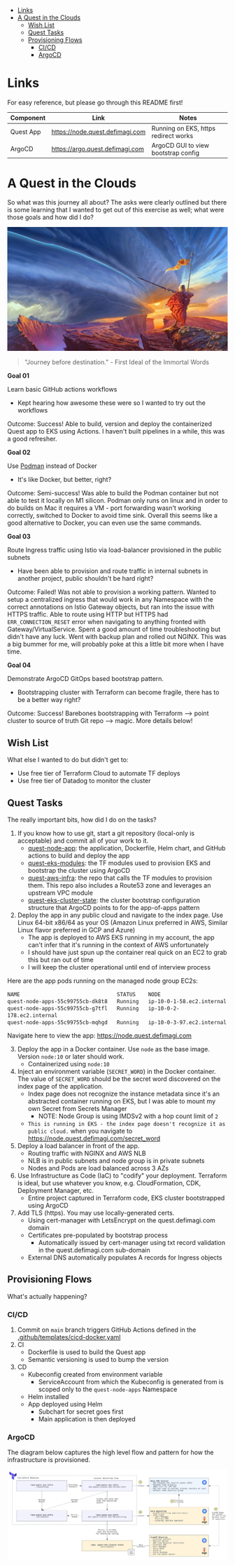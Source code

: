 - [Links](#links)
- [A Quest in the Clouds](#a-quest-in-the-clouds)
  - [Wish List](#wish-list)
  - [Quest Tasks](#quest-tasks)
  - [Provisioning Flows](#provisioning-flows)
    - [CI/CD](#cicd)
    - [ArgoCD](#argocd)

# Links
For easy reference, but please go through this README first!

| Component | Link                            | Notes                                |
|-----------|---------------------------------|--------------------------------------|
| Quest App | https://node.quest.defimagi.com | Running on EKS, https redirect works |
| ArgoCD    | https://argo.quest.defimagi.com | ArgoCD GUI to view bootstrap config  |

# A Quest in the Clouds
So what was this journey all about? The asks were clearly outlined but there is some learning that I wanted to get out of this exercise as well; what were those goals and how did I do?

![Journey](./static/stormlight.jpeg)
> "Journey before destination." - First Ideal of the Immortal Words

**Goal 01**

Learn basic GitHub actions workflows
- Kept hearing how awesome these were so I wanted to try out the workflows

Outcome: Success! Able to build, version and deploy the containerized Quest app to EKS using Actions. I haven't built pipelines in a while, this was a good refresher.

**Goal 02**

Use [Podman](https://podman.io/getting-started/) instead of Docker 
- It's like Docker, but better, right?

Outcome: Semi-success! Was able to build the Podman container but not able to test it locally on M1 silicon. Podman only runs on linux and in order to do builds on Mac it requires a VM - port forwarding wasn't working correctly, switched to Docker to avoid time sink. Overall this seems like a good alternative to Docker, you can even use the same commands.

**Goal 03**

Route Ingress traffic using Istio via load-balancer provisioned in the public subnets
- Have been able to provision and route traffic in internal subnets in another project, public shouldn't be hard right?

Outcome: Failed! Was not able to provision a working pattern. Wanted to setup a centralized ingress that would work in any Namespace with the correct annotations on Istio Gateway objects, but ran into the issue with HTTPS traffic. Able to route using HTTP but HTTPS had `ERR_CONNECTION_RESET` error when navigating to anything fronted with Gateway/VirtualService. Spent a good amount of time troubleshooting but didn't have any luck. Went with backup plan and rolled out NGINX. This was a big bummer for me, will probably poke at this a little bit more when I have time.

**Goal 04**

Demonstrate ArgoCD GitOps based bootstrap pattern. 
- Bootstrapping cluster with Terraform can become fragile, there has to be a better way right?

Outcome: Success! Barebones bootstrapping with Terraform --> point cluster to source of truth Git repo --> magic. More details below!

## Wish List
What else I wanted to do but didn't get to:
- Use free tier of Terraform Cloud to automate TF deploys
- Use free tier of Datadog to monitor the cluster

## Quest Tasks
The really important bits, how did I do on the tasks?

1. If you know how to use git, start a git repository (local-only is acceptable) and commit all of your work to it.
   - [quest-node-app](https://github.com/defi-magi/quest-node-app): the application, Dockerfile, Helm chart, and GitHub actions to build and deploy the app
   - [quest-eks-modules](https://github.com/defi-magi/quest-eks-modules): the TF modules used to provision EKS and bootstrap the cluster using ArgoCD
   - [quest-aws-infra](https://github.com/defi-magi/quest-aws-infra): the repo that calls the TF modules to provision them. This repo also includes a Route53 zone and leverages an upstream VPC module
   - [quest-eks-cluster-state](https://github.com/defi-magi/quest-eks-cluster-state): the cluster bootstrap configuration structure that ArgoCD points to for the app-of-apps pattern
2. Deploy the app in any public cloud and navigate to the index page. Use Linux 64-bit x86/64 as your OS (Amazon Linux preferred in AWS, Similar Linux flavor preferred in GCP and Azure)
   - The app is deployed to AWS EKS running in my account, the app can't infer that it's running in the context of AWS unfortunately
   - I should have just spun up the container real quick on an EC2 to grab this but ran out of time
   - I will keep the cluster operational until end of interview process

Here are the app pods running on the managed node group EC2s:
```
NAME                               STATUS    NODE
quest-node-apps-55c99755cb-dk8t8   Running   ip-10-0-1-58.ec2.internal
quest-node-apps-55c99755cb-g7tfl   Running   ip-10-0-2-178.ec2.internal
quest-node-apps-55c99755cb-mqhgd   Running   ip-10-0-3-97.ec2.internal
```

Navigate here to view the app: https://node.quest.defimagi.com

3. Deploy the app in a Docker container. Use `node` as the base image. Version `node:10` or later should work.
   - Containerized using `node:10` 
4. Inject an environment variable (`SECRET_WORD`) in the Docker container. The value of `SECRET_WORD` should be the secret word discovered on the index page of the application.
   - Index page does not recognize the instance metadata since it's an abstracted container running on EKS, but I was able to mount my own Secret from Secrets Manager
     - NOTE: Node Group is using IMDSv2 with a hop count limit of `2`
   - `This is running in EKS - the index page doesn't recognize it as public cloud.` when you navigate to https://node.quest.defimagi.com/secret_word
5. Deploy a load balancer in front of the app.
   - Routing traffic with NGINX and AWS NLB
   - NLB is in public subnets and node group is in private subnets
   - Nodes and Pods are load balanced across 3 AZs
6. Use Infrastructure as Code (IaC) to "codify" your deployment. Terraform is ideal, but use whatever you know, e.g. CloudFormation, CDK, Deployment Manager, etc.
   - Entire project captured in Terraform code, EKS cluster bootstrapped using ArgoCD
7. Add TLS (https). You may use locally-generated certs.
   - Using cert-manager with LetsEncrypt on the quest.defimagi.com domain
   - Certificates pre-populated by bootstrap process
     - Automatically issued by cert-manager using txt record validation in the quest.defimagi.com sub-domain
   - External DNS automatically populates A records for Ingress objects

## Provisioning Flows
What's actually happening?

### CI/CD
1. Commit on `main` branch triggers GitHub Actions defined in the [.github/templates/cicd-docker.yaml](.github/workflows/cicd-docker.yml)
2. CI
   - Dockerfile is used to build the Quest app
   - Semantic versioning is used to bump the version
3. CD
   - Kubeconfig created from environment variable
     - ServiceAccount from which the Kubeconfig is generated from is scoped only to the `quest-node-apps` Namespace
   - Helm installed
   - App deployed using Helm
     - Subchart for secret goes first
     - Main application is then deployed

### ArgoCD
The diagram below captures the high level flow and pattern for how the infrastructure is provisioned.

![GitOps Bootstrap](./static/terraform-argo-bootstrap-flow.png)